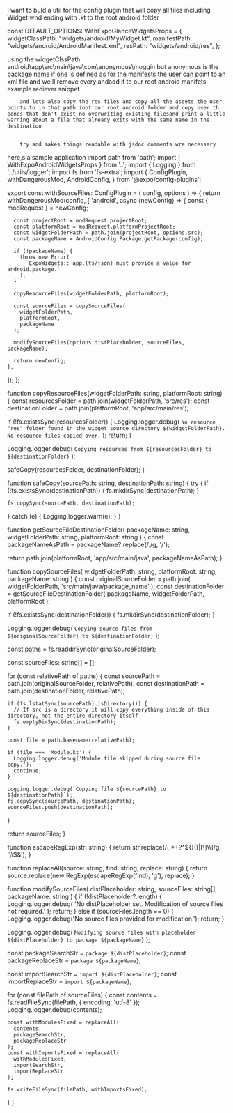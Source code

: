 i want to buld a util for the config plugin that will copy 
all files including Widget wnd ending with .kt to the root android folder  

const DEFAULT_OPTIONS: WithExpoGlanceWidgetsProps = {
  widgetClassPath: "widgets/android/MyWidget.kt",
  manifestPath: "widgets/android/AndroidManifest.xml",
  resPath: "widgets/android/res",
};

using the widgetClssPath
android\app\src\main\java\com\anonymous\moggin but anonymous  is the package name if one is defined
 as for the manifests the user can point to an xml file and we'll remove every <reciever> andadd it to our root android manifets
example reciever snippet
        <receiver android:name=".BidiiHoursWidgetReceiver"  android:exported="true">
            <intent-filter>
                <action android:name="android.appwidget.action.APPWIDGET_UPDATE" />
            </intent-filter>
            <meta-data
                android:name="android.appwidget.provider"
                android:resource="@xml/bidii_hours_widget" />
        </receiver>

        and lets also copy the res files and copy all the assets the user points to in that path inot our root android folder and copy over th eones that don't exist no overwriting existing filesand print a little warning about a file that already exits with the same name in the destination 


        try and makes things readable with jsdoc comments wre necessary

        
 




here,s a sample application
import path from 'path';
import { WithExpoAndroidWidgetsProps } from '..';
import { Logging } from '../utils/logger';
import fs from 'fs-extra';
import {
  ConfigPlugin,
  withDangerousMod,
  AndroidConfig,
} from '@expo/config-plugins';

export const withSourceFiles: ConfigPlugin<WithExpoAndroidWidgetsProps> = (
  config,
  options
) => {
  return withDangerousMod(config, [
    'android',
    async (newConfig) => {
      const { modRequest } = newConfig;

      const projectRoot = modRequest.projectRoot;
      const platformRoot = modRequest.platformProjectRoot;
      const widgetFolderPath = path.join(projectRoot, options.src);
      const packageName = AndroidConfig.Package.getPackage(config);

      if (!packageName) {
        throw new Error(
          `ExpoWidgets:: app.(ts/json) must provide a value for android.package.`
        );
      }

      copyResourceFiles(widgetFolderPath, platformRoot);

      const sourceFiles = copySourceFiles(
        widgetFolderPath,
        platformRoot,
        packageName
      );

      modifySourceFiles(options.distPlaceholder, sourceFiles, packageName);

      return newConfig;
    },
  ]);
};

function copyResourceFiles(widgetFolderPath: string, platformRoot: string) {
  const resourcesFolder = path.join(widgetFolderPath, 'src/res');
  const destinationFolder = path.join(platformRoot, 'app/src/main/res');

  if (!fs.existsSync(resourcesFolder)) {
    Logging.logger.debug(
      `No resource "res" folder found in the widget source directory ${widgetFolderPath}. No resource files copied over.`
    );
    return;
  }

  Logging.logger.debug(
    `Copying resources from ${resourcesFolder} to ${destinationFolder}`
  );

  safeCopy(resourcesFolder, destinationFolder);
}

function safeCopy(sourcePath: string, destinationPath: string) {
  try {
    if (!fs.existsSync(destinationPath)) {
      fs.mkdirSync(destinationPath);
    }

    fs.copySync(sourcePath, destinationPath);
  } catch (e) {
    Logging.logger.warn(e);
  }
}

function getSourceFileDestinationFolder(
  packageName: string,
  widgetFolderPath: string,
  platformRoot: string
) {
  const packageNameAsPath = packageName?.replace(/\./g, '/');

  return path.join(platformRoot, 'app/src/main/java', packageNameAsPath);
}

function copySourceFiles(
  widgetFolderPath: string,
  platformRoot: string,
  packageName: string
) {
  const originalSourceFolder = path.join(
    widgetFolderPath,
    'src/main/java/package_name'
  );
  const destinationFolder = getSourceFileDestinationFolder(
    packageName,
    widgetFolderPath,
    platformRoot
  );

  if (!fs.existsSync(destinationFolder)) {
    fs.mkdirSync(destinationFolder);
  }

  Logging.logger.debug(
    `Copying source files from ${originalSourceFolder} to ${destinationFolder}`
  );

  const paths = fs.readdirSync(originalSourceFolder);

  const sourceFiles: string[] = [];

  for (const relativePath of paths) {
    const sourcePath = path.join(originalSourceFolder, relativePath);
    const destinationPath = path.join(destinationFolder, relativePath);

    if (fs.lstatSync(sourcePath).isDirectory()) {
      // If src is a directory it will copy everything inside of this directory, not the entire directory itself
      fs.emptyDirSync(destinationPath);
    }

    const file = path.basename(relativePath);

    if (file === 'Module.kt') {
      Logging.logger.debug('Module file skipped during source file copy.');
      continue;
    }

    Logging.logger.debug(`Copying file ${sourcePath} to ${destinationPath}`);
    fs.copySync(sourcePath, destinationPath);
    sourceFiles.push(destinationPath);
  }

  return sourceFiles;
}

function escapeRegExp(str: string) {
  return str.replace(/[.*+?^${}()|[\]\\]/g, '\\$&');
}

function replaceAll(source: string, find: string, replace: string) {
  return source.replace(new RegExp(escapeRegExp(find), 'g'), replace);
}

function modifySourceFiles(
  distPlaceholder: string,
  sourceFiles: string[],
  packageName: string
) {
  if (!distPlaceholder?.length) {
    Logging.logger.debug(
      'No distPlaceholder set. Modification of source files not required.'
    );
    return;
  } else if (sourceFiles.length == 0) {
    Logging.logger.debug('No source files provided for modification.');
    return;
  }

  Logging.logger.debug(
    `Modifying source files with placeholder ${distPlaceholder} to package ${packageName}`
  );

  const packageSearchStr = `package ${distPlaceholder}`;
  const packageReplaceStr = `package ${packageName}`;

  const importSearchStr = `import ${distPlaceholder}`;
  const importReplaceStr = `import ${packageName}`;

  for (const filePath of sourceFiles) {
    const contents = fs.readFileSync(filePath, { encoding: 'utf-8' });
    Logging.logger.debug(contents);

    const withModulesFixed = replaceAll(
      contents,
      packageSearchStr,
      packageReplaceStr
    );
    const withImportsFixed = replaceAll(
      withModulesFixed,
      importSearchStr,
      importReplaceStr
    );

    fs.writeFileSync(filePath, withImportsFixed);
  }
}
